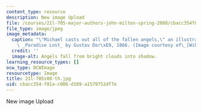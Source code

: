 ```yaml
---
content_type: resource
description: New image Upload
file: /courses/21l-705-major-authors-john-milton-spring-2008/cbacc354f81ac006d169a1579752df7e_21l-705s08-th.jpg
file_type: image/jpeg
image_metadata:
  caption: "\"Michael casts out all of the fallen angels,\" an illustration of Milton's\
    \ _Paradise Lost_ by Gustav Dor\xE9, 1866. (Image courtesy of\_[Wikimedia Commons](http://commons.wikimedia.org/wiki/Main_Page).)"
  credit: ''
  image-alt: Angels fall from bright clouds into shadow.
learning_resource_types: []
ocw_type: OCWImage
resourcetype: Image
title: 21l-705s08-th.jpg
uid: cbacc354-f81a-c006-d169-a1579752df7e
---
```

New image Upload

